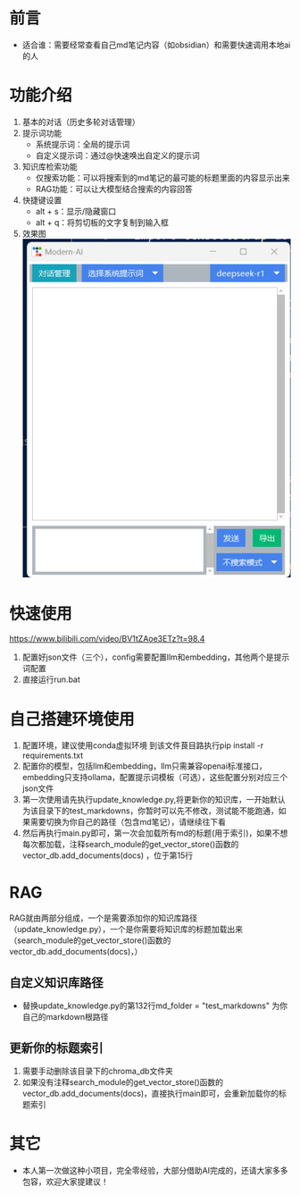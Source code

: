 # 前言
- 适合谁：需要经常查看自己md笔记内容（如obsidian）和需要快速调用本地ai的人
# 功能介绍
1. 基本的对话（历史多轮对话管理）
2. 提示词功能
    - 系统提示词：全局的提示词
    - 自定义提示词：通过@快速唤出自定义的提示词
3. 知识库检索功能
    - 仅搜索功能：可以将搜索到的md笔记的最可能的标题里面的内容显示出来
    - RAG功能：可以让大模型结合搜索的内容回答
4. 快捷键设置
    - alt + s：显示/隐藏窗口
    - alt + q：将剪切板的文字复制到输入框
5. 效果图
![项目截图](image.png)
# 快速使用
https://www.bilibili.com/video/BV1tZAoe3ETz?t=98.4
1. 配置好json文件（三个），config需要配置llm和embedding，其他两个是提示词配置
2. 直接运行run.bat
# 自己搭建环境使用
1. 配置环境，建议使用conda虚拟环境 到该文件茛目路执行pip install -r requirements.txt
2. 配置你的模型，包括llm和embedding，llm只需兼容openai标准接口，embedding只支持ollama，配置提示词模板（可选），这些配置分别对应三个json文件
3. 第一次使用请先执行update_knowledge.py,将更新你的知识库，一开始默认为该目录下的test_markdowns，你暂时可以先不修改，测试能不能跑通，如果需要切换为你自己的路径（包含md笔记），请继续往下看
4. 然后再执行main.py即可，第一次会加载所有md的标题(用于索引)，如果不想每次都加载，注释search_module的get_vector_store()函数的vector_db.add_documents(docs) ，位于第15行

# RAG
RAG就由两部分组成，一个是需要添加你的知识库路径（update_knowledge.py），一个是你需要将知识库的标题加载出来（search_module的get_vector_store()函数的vector_db.add_documents(docs)，）
## 自定义知识库路径
- 替换update_knowledge.py的第132行md_folder = "test_markdowns" 为你自己的markdown根路径

## 更新你的标题索引
1. 需要手动删除该目录下的chroma_db文件夹
2. 如果没有注释search_module的get_vector_store()函数的vector_db.add_documents(docs)，直接执行main即可，会重新加载你的标题索引


# 其它
- 本人第一次做这种小项目，完全零经验，大部分借助AI完成的，还请大家多多包容，欢迎大家提建议！
